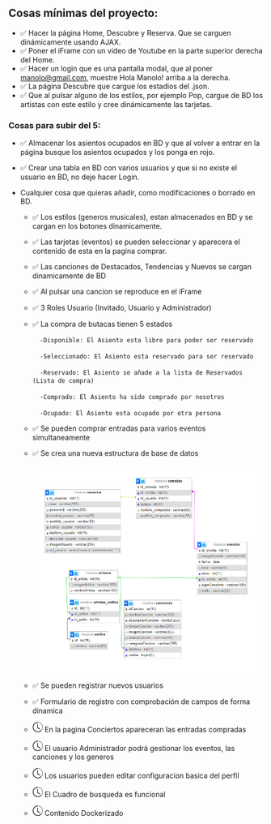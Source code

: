 ## Cosas mínimas del proyecto:

- ✅ Hacer la página Home, Descubre y Reserva. Que se carguen dinámicamente usando AJAX.
- ✅ Poner el iFrame con un video de Youtube en la parte superior derecha del Home.
- ✅ Hacer un login que es una pantalla modal, que al poner manolo@gmail.com, muestre Hola Manolo! arriba a la derecha. 
- ✅ La página Descubre que cargue los estadios del .json.
- ✅ Que al pulsar alguno de los estilos, por ejemplo Pop, cargue de BD los artistas con este estilo y cree dinámicamente las tarjetas.

### Cosas para subir del 5:

- ✅ Almacenar los asientos ocupados en BD y que al volver a entrar en la página busque los asientos ocupados y los ponga en rojo.
- ✅ Crear una tabla en BD con varios usuarios y que si no existe el usuario en BD, no deje hacer Login.


-  Cualquier cosa que quieras añadir, como modificaciones o borrado en BD.
    - ✅ Los estilos (generos musicales), estan almacenados en BD y se cargan en los botones dinamicamente.
    - ✅ Las tarjetas (eventos) se pueden seleccionar y aparecera el contenido de esta en la pagina comprar.
    - ✅ Las canciones de Destacados, Tendencias y Nuevos se cargan dinamicamente de BD
    - ✅ Al pulsar una cancion se reproduce en el iFrame
    - ✅ 3 Roles Usuario (Invitado, Usuario y Administrador)
    - ✅ La compra de butacas tienen 5 estados 
            
            -Disponible: El Asiento esta libre para poder ser reservado

            -Seleccionado: El Asiento esta reservado para ser reservado
            
            -Reservado: El Asiento se añade a la lista de Reservados (Lista de compra)
            
            -Comprado: El Asiento ha sido comprado por nosotros
        
            -Ocupado: El Asiento esta ocupado por otra persona
    
    - ✅ Se pueden comprar entradas para varios eventos simultaneamente 
    - ✅ Se crea una nueva estructura de base de datos

        <img src="images/database.png" alt=""/>
    
    - ✅ Se pueden registrar nuevos usuarios
    - ✅ Formulario de registro con comprobación de campos de forma dinamica
    
    - <img src="images/clock-history.svg" alt="drawing" style="width:20px;"/> En la pagina Conciertos apareceran las entradas compradas 
    - <img src="images/clock-history.svg" alt="drawing" style="width:20px;"/> El usuario Administrador podrá gestionar los eventos, las canciones y los generos 
    - <img src="images/clock-history.svg" alt="drawing" style="width:20px;"/> Los usuarios pueden editar configuracion basica del perfil
    - <img src="images/clock-history.svg" alt="drawing" style="width:20px;"/> El Cuadro de busqueda es funcional
    - <img src="images/clock-history.svg" alt="drawing" style="width:20px;"/> Contenido Dockerizado